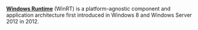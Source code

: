 [**Windows Runtime**](https://en.wikipedia.org/wiki/Windows_Runtime) (WinRT) is a platform-agnostic component and application architecture first introduced in Windows 8 and Windows Server 2012 in 2012.